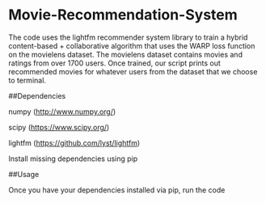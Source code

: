 # Movie-Recommendation-System

The code uses the lightfm recommender system library to train a hybrid content-based + collaborative algorithm that uses the WARP loss function on the movielens dataset. The movielens dataset contains movies and ratings from over 1700 users. Once trained, our script prints out recommended movies for whatever users from the dataset that we choose to terminal.

##Dependencies

numpy (http://www.numpy.org/)

scipy (https://www.scipy.org/)

lightfm (https://github.com/lyst/lightfm)

Install missing dependencies using pip

##Usage

Once you have your dependencies installed via pip, run the code
